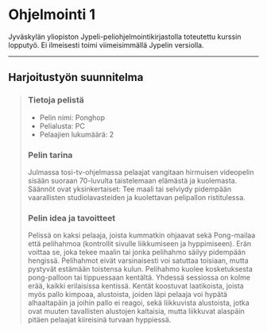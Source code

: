 # Ohjelmointi 1

Jyväskylän yliopiston Jypeli-peliohjelmointikirjastolla toteutettu kurssin lopputyö. Ei ilmeisesti toimi viimeisimmällä Jypelin versiolla.

___

## Harjoitustyön suunnitelma

> ### Tietoja pelistä
> 
> - Pelin nimi: Ponghop
> - Pelialusta: PC
> - Pelaajien lukumäärä: 2
> 
> ### Pelin tarina
> 
> Julmassa tosi-tv-ohjelmassa pelaajat vangitaan hirmuisen videopelin sisään suoraan 70-luvulta taistelemaan elämästä ja kuolemasta. Säännöt ovat yksinkertaiset: Tee maali tai selviydy pidempään vaarallisten studiolavasteiden ja kuolettavan pelipallon ristitulessa.
> 
> ### Pelin idea ja tavoitteet
> 
> Pelissä on kaksi pelaaja, joista kummatkin ohjaavat sekä Pong-mailaa että pelihahmoa (kontrollit sivulle liikkumiseen ja hyppimiseen). Erän voittaa se, joka tekee maalin tai jonka pelihahmo säilyy pidempään hengissä. Pelihahmot eivät varsinaisesti voi satuttaa toisiaan, mutta pystyvät estämään toistensa kulun. Pelihahmo kuolee kosketuksesta pong-palloon tai tippuessaan kentältä.
> Yhdessä sessiossa on kolme erää, kaikki erilaisissa kentissä. Kentät koostuvat laatikoista, joista myös pallo kimpoaa, alustoista, joiden läpi pelaaja voi hypätä alhaaltapäin ja joihin pallo ei reagoi, sekä liikkuvista alustoista, jotka ovat muuten tavallisten alustojen kaltaisia, mutta liikkuvat alaspäin pitäen pelaajat kiireisinä turvaan hyppiessä.
